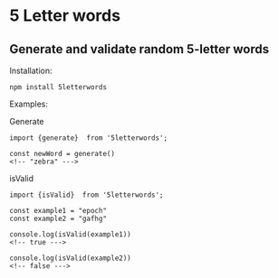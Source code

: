 # 5 Letter words

## Generate and validate random 5-letter words


Installation:

    npm install 5letterwords

Examples:


Generate

    import {generate}  from '5letterwords';

    const newWord = generate()
    <!-- "zebra" --->

isValid 

    import {isValid}  from '5letterwords';

    const example1 = "epoch"
    const example2 = "gafhg"

    console.log(isValid(example1))
    <!-- true --->

    console.log(isValid(example2))
    <!-- false --->
    




